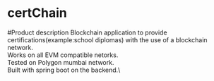 # certChain
#Product description
Blockchain application to provide certifications(example:school diplomas) with the use of a blockchain network.\
Works on all EVM compatible netorks.\
Tested on Polygon mumbai network.\
Built with spring boot on the backend.\

